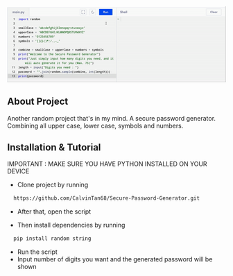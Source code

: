 <p align="center">
  <img width="600" src="https://github.com/CalvinTan68/Secure-Password-Generator/blob/main/preview.gif">
</p>

## About Project

Another random project that's in my mind. A secure password generator. Combining all upper case, lower case, symbols and numbers.

## Installation & Tutorial

IMPORTANT : MAKE SURE YOU HAVE PYTHON INSTALLED ON YOUR DEVICE

- Clone project by running

```bash
  https://github.com/CalvinTan68/Secure-Password-Generator.git
```
- After that, open the script

- Then install dependencies by running
```bash
  pip install random string
```
- Run the script
- Input number of digits you want and the generated password will be shown
